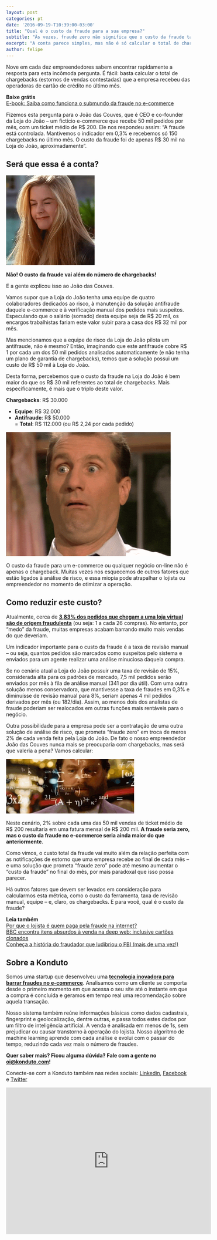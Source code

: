 ```yaml
---
layout: post
categories: pt
date: '2016-09-19-T10:39:00-03:00'
title: "Qual é o custo da fraude para a sua empresa?"
subtitle: "Às vezes, fraude zero não significa que o custo da fraude também será zero..."
excerpt: "A conta parece simples, mas não é só calcular o total de chargebacks recebidos no mês"
author: felipe
---
```


Nove em cada dez empreendedores sabem encontrar rapidamente a resposta para esta incômoda pergunta. É fácil: basta calcular o total de chargebacks (estornos de vendas contestadas) que a empresa recebeu das operadoras de cartão de crédito no último mês. 

**Baixe grátis**  
[E-book: Saiba como funciona o submundo da fraude no e-commerce](http://ebooks.konduto.com/submundo-da-fraude?utm_source=konduto&utm_medium=blog&utm_campaign=conteudo-custo-fraude)

Fizemos esta pergunta para o João das Couves, que é CEO e co-founder da Loja do João – um fictício e-commerce que recebe 50 mil pedidos por mês, com um ticket médio de R$ 200. Ele nos respondeu assim: “A fraude está controlada. Mantivemos o indicador em 0,3% e recebemos só 150 chargebacks no último mês. O custo da fraude foi de apenas R$ 30 mil na Loja do João, aproximadamente”. 

## Será que essa é a conta?

![shrug](/images/160920-shrug.gif) 

**Não! O custo da fraude vai além do número de chargebacks!** 

E a gente explicou isso ao João das Couves. 

Vamos supor que a Loja do João tenha uma equipe de quatro colaboradores dedicados ao risco, à manutenção da solução antifraude daquele e-commerce e à verificação manual dos pedidos mais suspeitos. Especulando que o salário (somado) desta equipe seja de R$ 20 mil, os encargos trabalhistas fariam este valor subir para a casa dos R$ 32 mil por mês. 

Mas mencionamos que a equipe de risco da Loja do João pilota um antifraude, não é mesmo? Então, imaginando que este antifraude cobre R$ 1 por cada um dos 50 mil pedidos analisados automaticamente (e não tenha um plano de garantia de chargebacks), temos que a solução possui um custo de R$ 50 mil à Loja do João. 

Desta forma, percebemos que o custo da fraude na Loja do João é bem maior do que os R$ 30 mil referentes ao total de chargebacks. Mais especificamente, é mais que o triplo deste valor. 

**Chargebacks**: R$ 30.000  
+ **Equipe**: R$ 32.000  
+ **Antifraude**: R$ 50.000  
= **Total**: R$ 112.000 (ou R$ 2,24 por cada pedido)

![shocking](/images/160920-shocked.gif) 

O custo da fraude para um e-commerce ou qualquer negócio on-line não é apenas o chargeback. Muitas vezes nos esquecemos de outros fatores que estão ligados à análise de risco, e essa miopia pode atrapalhar o lojista ou empreendedor no momento de otimizar a operação.

## Como reduzir este custo?

Atualmente, cerca de **[3,83% dos pedidos que chegam a uma loja virtual são de origem fraudulenta](http://ebooks.konduto.com/raio-x-da-fraude?utm_source=konduto&utm_medium=blog&utm_campaign=conteudo-custo-fraude)** (ou seja: 1 a cada 26 compras). No entanto, por “medo” da fraude, muitas empresas acabam barrando muito mais vendas do que deveriam. 

Um indicador importante para o custo da fraude é a taxa de revisão manual – ou seja, quantos pedidos são marcados como suspeitos pelo sistema e enviados para um agente realizar uma análise minuciosa daquela compra. 

Se no cenário atual a Loja do João possuir uma taxa de revisão de 15%, considerada alta para os padrões de mercado, 7,5 mil pedidos serão enviados por mês à fila de análise manual (341 por dia útil). Com uma outra solução menos conservadora, que mantivesse a taxa de fraudes em 0,3% e diminuísse de revisão manual para 8%, seriam apenas 4 mil pedidos derivados por mês (ou 182/dia). Assim, ao menos dois dos analistas de fraude poderiam ser realocados em outras funções mais rentáveis para o negócio.

Outra possibilidade para a empresa pode ser a contratação de uma outra solução de análise de risco, que prometa “fraude zero” em troca de meros 2% de cada venda feita pela Loja do João. De fato o nosso empreendedor João das Couves nunca mais se preocuparia com chargebacks, mas será que valeria a pena? Vamos calcular:

![calculating](/images/160920-calculating.gif) 

Neste cenário, 2% sobre cada uma das 50 mil vendas de ticket médio de R$ 200 resultaria em uma fatura mensal de R$ 200 mil. **A fraude seria zero, mas o custo da fraude no e-commerce seria ainda maior do que anteriormente**. 

Como vimos, o custo total da fraude vai muito além da relação perfeita com as notificações de estorno que uma empresa recebe ao final de cada mês – e uma solução que prometa “fraude zero” pode até mesmo aumentar o “custo da fraude” no final do mês, por mais paradoxal que isso possa parecer.

Há outros fatores que devem ser levados em consideração para calcularmos esta métrica, como o custo da ferramenta, taxa de revisão manual, equipe – e, claro, os chargebacks. E para você, qual é o custo da fraude? 

**Leia também**  
[Por que o lojista é quem paga pela fraude na internet?](https://blog.konduto.com/pt/2016/05/por-que-o-lojista-deve-pagar-pelo-chargeback/?utm_source=konduto&utm_medium=blog&utm_campaign=conteudo-custo-fraude)  
[BBC encontra itens absurdos à venda na deep web: inclusive cartões clonados](https://blog.konduto.com/pt/2016/08/cartoes-clonados-venda-deep-web/?utm_source=konduto&utm_medium=blog&utm_campaign=conteudo-custo-fraude)  
[Conheça a história do fraudador que ludibriou o FBI (mais de uma vez!)](https://blog.konduto.com/pt/2016/07/fraudador-que-enganou-o-fbi/?utm_source=konduto&utm_medium=blog&utm_campaign=conteudo-custo-fraude)

## Sobre a Konduto
 
Somos uma startup que desenvolveu uma **[tecnologia inovadora para barrar fraudes no e-commerce](http://konduto.com/?utm_source=konduto&utm_medium=blog&utm_campaign=conteudo)**. Analisamos como um cliente se comporta desde o primeiro momento em que acessa o seu site até o instante em que a compra é concluída e geramos em tempo real uma recomendação sobre aquela transação.
 
Nosso sistema também reúne informações básicas como dados cadastrais, fingerprint e geolocalização, dentre outras, e passa todos estes dados por um filtro de inteligência artificial. A venda é analisada em menos de 1s, sem prejudicar ou causar transtorno à operação do lojista. Nosso algoritmo de machine learning aprende com cada análise e evolui com o passar do tempo, reduzindo cada vez mais o número de fraudes.
 
**Quer saber mais? Ficou alguma dúvida? Fale com a gente no [oi@konduto.com](mailto:oi@konduto.com)!**         	
 
Conecte-se com a Konduto também nas redes sociais: [Linkedin](https://www.linkedin.com/company/konduto), [Facebook](https://www.facebook.com/konduto) e [Twitter](https://twitter.com/KondutoBR) 
 
<iframe src="https://www.facebook.com/plugins/video.php?href=https%3A%2F%2Fwww.facebook.com%2Fkonduto%2Fvideos%2F613187352119217%2F&show_text=1&width=560" width="560" height="400" style="border:none;overflow:hidden" scrolling="no" frameborder="0" allowTransparency="true"></iframe>



